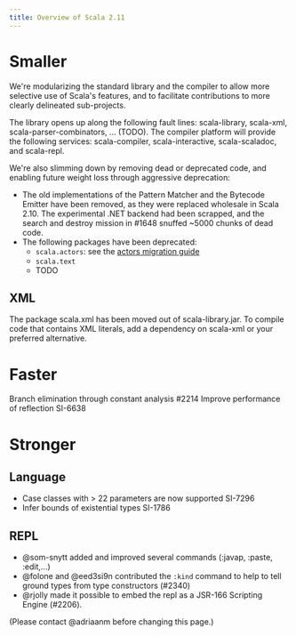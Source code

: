 ```yaml
---
title: Overview of Scala 2.11
---
```


# Smaller
We're modularizing the standard library and the compiler to allow more selective use of Scala's features, and to facilitate contributions to more clearly delineated sub-projects.

The library opens up along the following fault lines: scala-library, scala-xml, scala-parser-combinators, ... (TODO).
The compiler platform will provide the following services: scala-compiler, scala-interactive, scala-scaladoc, and scala-repl.

We're also slimming down by removing dead or deprecated code, and enabling future weight loss through aggressive deprecation:
  - The old implementations of the Pattern Matcher and the Bytecode Emitter have been removed, as they were replaced wholesale in Scala 2.10. The experimental .NET backend had been scrapped, and the search and destroy mission in #1648 snuffed ~5000 chunks of dead code. 
  - The following packages have been deprecated:
    - `scala.actors`: see the [actors migration guide](http://docs.scala-lang.org/overviews/core/actors-migration-guide.html)
    - `scala.text`
    - TODO

## XML
The package scala.xml has been moved out of scala-library.jar.
To compile code that contains XML literals, add a dependency on scala-xml or your preferred alternative.

# Faster
Branch elimination through constant analysis #2214
Improve performance of reflection SI-6638

# Stronger

## Language
  - Case classes with > 22 parameters are now supported SI-7296
  - Infer bounds of existential types SI-1786

## REPL
  - @som-snytt added and improved several commands (:javap, :paste, :edit,...)
  - @folone and @eed3si9n contributed the `:kind` command to help to tell ground types from type constructors (#2340)
  - @rjolly made it possible to embed the repl as a JSR-166 Scripting Engine (#2206).


(Please contact @adriaanm before changing this page.)
